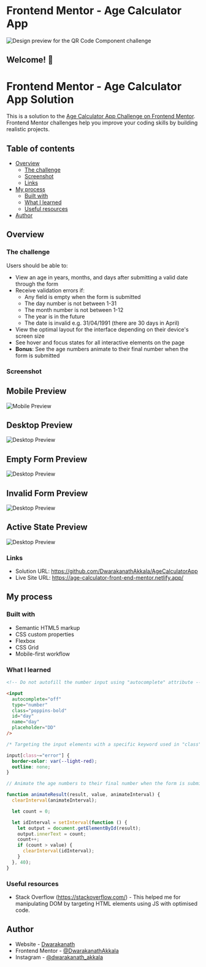 # Frontend Mentor - Age Calculator App

![Design preview for the QR Code Component challenge](./design/desktop-preview.jpg)

## Welcome! 👋

# Frontend Mentor - Age Calculator App Solution

This is a solution to the [Age Calculator App Challenge on Frontend Mentor](https://www.frontendmentor.io/challenges/age-calculator-app-dF9DFFpj-Q). Frontend Mentor challenges help you improve your coding skills by building realistic projects.

## Table of contents

- [Overview](#overview)
  - [The challenge](#the-challenge)
  - [Screenshot](#screenshot)
  - [Links](#links)
- [My process](#my-process)
  - [Built with](#built-with)
  - [What I learned](#what-i-learned)
  - [Useful resources](#useful-resources)
- [Author](#author)

## Overview

### The challenge

Users should be able to:

- View an age in years, months, and days after submitting a valid date through the form
- Receive validation errors if:
  - Any field is empty when the form is submitted
  - The day number is not between 1-31
  - The month number is not between 1-12
  - The year is in the future
  - The date is invalid e.g. 31/04/1991 (there are 30 days in April)
- View the optimal layout for the interface depending on their device's screen size
- See hover and focus states for all interactive elements on the page
- **Bonus**: See the age numbers animate to their final number when the form is submitted

### Screenshot

## Mobile Preview

![Mobile Preview](./previews/mobile-preview.png)

## Desktop Preview

![Desktop Preview](./previews/desktop-completed.png)

## Empty Form Preview

![Desktop Preview](./previews/desktop-error-empty.png)

## Invalid Form Preview

![Desktop Preview](./previews/desktop-error-whole-form.png)

## Active State Preview

![Desktop Preview](./previews/active-state.png)

### Links

- Solution URL: https://github.com/DwarakanathAkkala/AgeCalculatorApp
- Live Site URL: https://age-calculator-front-end-mentor.netlify.app/

## My process

### Built with

- Semantic HTML5 markup
- CSS custom properties
- Flexbox
- CSS Grid
- Mobile-first workflow

### What I learned

```html
<!-- Do not autofill the number input using "autocomplete" attribute -->

<input
  autocomplete="off"
  type="number"
  class="poppins-bold"
  id="day"
  name="day"
  placeholder="DD"
/>
```

```css
/* Targeting the input elements with a specific keyword used in "class" attribute */

input[class~="error"] {
  border-color: var(--light-red);
  outline: none;
}
```

```js
// Animate the age numbers to their final number when the form is submitted

function animateResult(result, value, animateInterval) {
  clearInterval(animateInterval);

  let count = 0;

  let idInterval = setInterval(function () {
    let output = document.getElementById(result);
    output.innerText = count;
    count++;
    if (count > value) {
      clearInterval(idInterval);
    }
  }, 40);
}
```

### Useful resources

- Stack Overflow (https://stackoverflow.com/) - This helped me for manipulating DOM by targeting HTML elements using JS with optimised code.

## Author

- Website - [Dwarakanath](https://dwarakanath-akkala.netlify.app/)
- Frontend Mentor - [@DwarakanathAkkala](https://www.frontendmentor.io/profile/DwarakanathAkkala)
- Instagram - [@dwarakanath_akkala](https://www.instagram.com/dwarakanath_akkala/)
